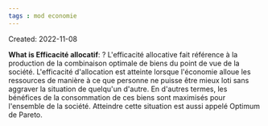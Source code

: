 ```yaml
---
tags : mod economie
---
```

Created: 2022-11-08 

**What is Efficacité allocatif**:
?
L'efficacité allocative fait référence à la production de la combinaison optimale de biens du point de vue de la société. L'efficacité d'allocation est atteinte lorsque l'économie alloue les ressources de manière à ce que personne ne puisse être mieux loti sans aggraver la situation de quelqu'un d'autre. En d'autres termes, les bénéfices de la consommation de ces biens sont maximisés pour l'ensemble de la société. Atteindre cette situation est aussi appelé Optimum de Pareto.
<!--SR:!2023-02-28,20,230-->

